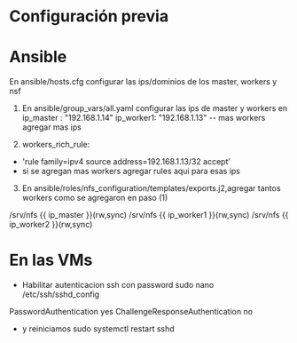 # Configuración previa

# Ansible
En ansible/hosts.cfg configurar las ips/dominios de los master, workers y nsf

1. En ansible/group_vars/all.yaml configurar las ips de master y workers en
ip_master : "192.168.1.14"
ip_worker1: "192.168.1.13"
-- mas workers agregar mas ips

2. workers_rich_rule: 
 - 'rule family=ipv4 source address=192.168.1.13/32 accept'
 - si se agregan mas workers agregar rules aqui para esas ips

3. En ansible/roles/nfs_configuration/templates/exports.j2,agregar tantos workers como se agregaron en paso (1)

/srv/nfs	{{ ip_master }}(rw,sync)
/srv/nfs	{{ ip_worker1 }}(rw,sync)
/srv/nfs    {{ ip_worker2 }}(rw,sync)


# En las VMs
* Habilitar autenticacion ssh con password
sudo nano /etc/ssh/sshd_config

PasswordAuthentication yes
ChallengeResponseAuthentication no

* y reiniciamos
sudo systemctl restart sshd
